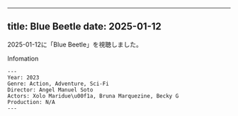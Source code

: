 
---
title: Blue Beetle
date: 2025-01-12
---

2025-01-12に「Blue Beetle」を視聴しました。

Infomation
```
---
Year: 2023
Genre: Action, Adventure, Sci-Fi
Director: Angel Manuel Soto
Actors: Xolo Maridue\u00f1a, Bruna Marquezine, Becky G
Production: N/A
---
```

